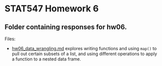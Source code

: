 # STAT547 Homework 6

## Folder containing responses for hw06. 

Files:

* [hw06_data_wrangling.md](hw06_data_wrangling.md) explores writing functions and using `map()` to pull out certain subsets of a list, and using different operations to apply a function to a nested data frame.
